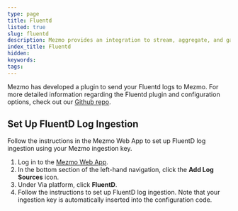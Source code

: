 ```yaml
---
type: page
title: Fluentd
listed: true
slug: fluentd
description: Mezmo provides an integration to stream, aggregate, and gain insights from Fluentd logs
index_title: Fluentd
hidden: 
keywords: 
tags: 
---
```


Mezmo has developed a plugin to send your Fluentd logs to Mezmo. For more detailed information regarding the Fluentd plugin and configuration options, check out our [Github repo](https://github.com/logdna/fluent-plugin-logdna).

## Set Up FluentD Log Ingestion

Follow the instructions in the Mezmo Web App to set up FluentD log ingestion using your Mezmo ingestion key.

1. Log in to the [Mezmo Web App](https://app.mezmo.com).
2. In the bottom section of the left-hand navigation, click the **Add Log Sources** icon.
3. Under Via platform, click **FluentD**.
4. Follow the instructions to set up FluentD log ingestion.
Note that your ingestion key is automatically inserted into the configuration code.